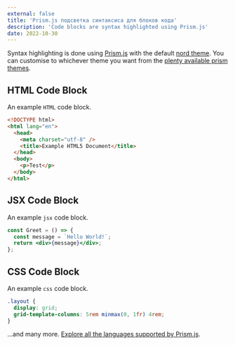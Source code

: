 ```yaml
---
external: false
title: 'Prism.js подсветка синтаксиса для блоков кода'
description: 'Code blocks are syntax highlighted using Prism.js'
date: 2022-10-30
---
```


Syntax highlighting is done using [Prism.js](https://github.com/PrismJS/prism) with the default [nord theme](https://github.com/PrismJS/prism-themes/blob/master/themes/prism-nord.css). You can customise to whichever theme you want from the [plenty available prism themes](https://github.com/PrismJS/prism-themes).

## HTML Code Block

An example `HTML` code block.

```html
<!DOCTYPE html>
<html lang="en">
  <head>
    <meta charset="utf-8" />
    <title>Example HTML5 Document</title>
  </head>
  <body>
    <p>Test</p>
  </body>
</html>
```

## JSX Code Block

An example `jsx` code block.

```jsx
const Greet = () => {
  const message = `Hello World!`;
  return <div>{message}</div>;
};
```

## CSS Code Block

An example `css` code block.

```css
.layout {
  display: grid;
  grid-template-columns: 5rem minmax(0, 1fr) 4rem;
}
```

...and many more. [Explore all the languages supported by Prism.js](https://prismjs.com/#supported-languages).
